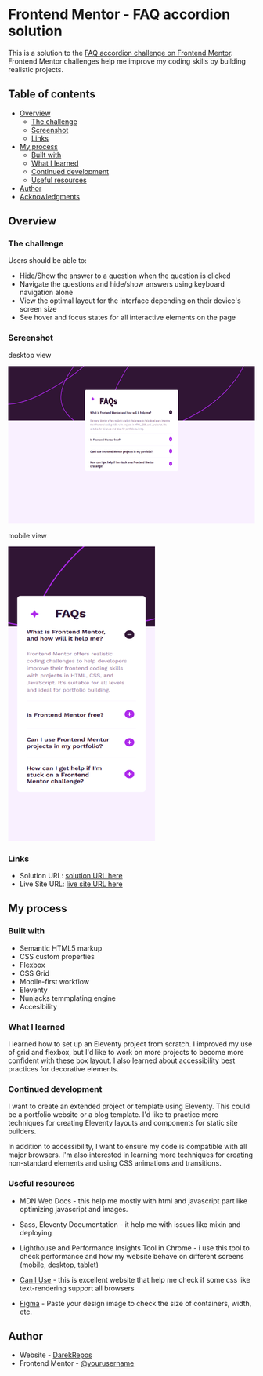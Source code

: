 # Frontend Mentor - FAQ accordion solution

This is a solution to the [FAQ accordion challenge on Frontend Mentor](https://www.frontendmentor.io/challenges/faq-accordion-wyfFdeBwBz). Frontend Mentor challenges help me improve my coding skills by building realistic projects. 

## Table of contents

- [Overview](#overview)
  - [The challenge](#the-challenge)
  - [Screenshot](#screenshot)
  - [Links](#links)
- [My process](#my-process)
  - [Built with](#built-with)
  - [What I learned](#what-i-learned)
  - [Continued development](#continued-development)
  - [Useful resources](#useful-resources)
- [Author](#author)
- [Acknowledgments](#acknowledgments)

## Overview

### The challenge

Users should be able to:

- Hide/Show the answer to a question when the question is clicked
- Navigate the questions and hide/show answers using keyboard navigation alone
- View the optimal layout for the interface depending on their device's screen size
- See hover and focus states for all interactive elements on the page

### Screenshot

desktop view

<img alt="desktop view screenshot" src="./docs/screenshots/desktop.png" width="600" height="320">

mobile view

<img alt="mobile view screenshot" src="./docs/screenshots/mobile.png" width="300" height="600">


### Links

- Solution URL: [solution URL here](https://your-solution-url.com)
- Live Site URL: [live site URL here](https://darekrepos.github.io/FAQ-accordion/faq)

## My process

### Built with

- Semantic HTML5 markup
- CSS custom properties
- Flexbox
- CSS Grid
- Mobile-first workflow
- Eleventy
- Nunjacks temmplating engine
- Accesibility



### What I learned

I learned how to set up an Eleventy project from scratch. I improved my use of grid and flexbox, but I'd like to work on more projects to become more confident with these box layout. I also learned about accessibility best practices for decorative elements.

### Continued development

I want to create an extended project or template using Eleventy. This could be a portfolio website or a blog template. I'd like to practice more techniques for creating Eleventy layouts and components for static site builders.

In addition to accessibility, I want to ensure my code is compatible with all major browsers. I'm also interested in learning more techniques for creating non-standard elements and using CSS animations and transitions.

### Useful resources

- MDN Web Docs - this help me mostly with html and javascript part like optimizing javascript and images. 

- Sass, Eleventy Documentation - it help me with issues like mixin and deploying

- Lighthouse and Performance Insights Tool in Chrome - i use this tool to check performance and how my website behave on different screens (mobile, desktop, tablet)

- [Can I Use](https://caniuse.com) - this is excellent website that help me check if some css like text-rendering support all browsers

- [Figma](https://www.figma.com/) - Paste your design image to check the size of containers, width, etc.


## Author

- Website - [DarekRepos](https://darekrepos.github.io/)
- Frontend Mentor - [@yourusername](https://www.frontendmentor.io/profile/DarekRepos)


